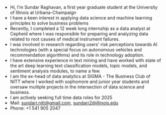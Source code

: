 - Hi, I’m Sundar Raghavan, a first year graduate student at the University of Illinois at Urbana-Champaign
- I have a keen interest in applying data science and machine learning principles to solve business problems
- Recently, I completed a 12 week long internship as a data analyst at Cepheid where I was responsible for preparing and analyzing data related to root causes of medical instrument failures.
- I was involved in research regarding users' risk perceptions towards AI technologies (with a special focus on autonomous vehicles and recommendation algorithms) and its role in technology adoption.
- I have extensive experience in text mining and have worked with state of the art deep learning text classification models, topic models, and sentiment analysis modules, to name a few.
- I am the ex-head of data analytics at SIGMA - The Business Club of NITT where I worked with sophomore and junior year students and oversaw multiple projects in the intersection of data science and business.
- I am actively seeking full time data roles for 2025
- Mail: sundarr.nitt@gmail.com, sundarr2@illinois.edu
- Phone: +1 541 905 2047

<!---
sundar911/sundar911 is a ✨ special ✨ repository because its `README.md` (this file) appears on your GitHub profile.
You can click the Preview link to take a look at your changes.
--->
